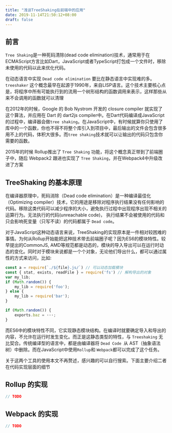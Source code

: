 ```yaml
---
title: "浅谈TreeShaking在前端中的应用"
date: 2019-11-14T21:50:12+08:00
draft: false
---
```


## 前言

`Tree Shaking`是一种死码清除(dead code elimination)技术，通常用于在ECMAScript方言比如Dart，JavaScript或者TypeScript打包成一个文件时，移除未使用的代码以此来优化代码。

在动态语言中实现 `Dead code elimination` 要比在静态语言中实现难的多。`treeshaker` 这个概念最早在起源于1990年，来自LISP语言。这个技术主要核心点是，将程序中所有可能执行到的流用一个树形结构的函数调用来表示，这样那些从来不会调用的函数就可以清理

在2012年的时候，Google 的 Bob Nystrom 开发的 closure compiler 就实现了这个算法，并应用在 Dart 的 dart2js compiler中。在Dart代码编译成JavaScript的过程中，编译器会做`tree shaking`。在JavaScript中，有时候就算你只使用了库中的一个函数，你也不得不将整个库引入到项目中，最后输出的文件会包含很多用不上的代码，体积大很多。而`tree shaking`技术就可以让输出的代码只包含你需要的函数。

2015年的时候 Rollup推出了 `Tree Shaking` 功能，将这个概念真正带到了前端圈子中，随后 Webpack2 跟进也实现了 `Tree Shaking`，并在Webpack4中升级改进了方案


## TreeShaking 的基本原理

在编译器原理中，死码消除（Dead code elimination）是一种编译最佳化（Optimizing compiler）技术，它的用途是移除对程序执行结果没有任何影响的代码。移除这类代码可以减少程序的大小，避免执行过程中出现程序出现不相关的运算行为。无法执行的代码(unreachable code)， 执行结果不会被使用的代码和只会影响死变量（只写不读）的代码都属于 `Dead code`。

对于JavaScript这种动态语言来说，TreeShaking的实现原本是一件相对较困难的事情。为何从Rollup开始能把这种技术带去前端圈子呢？因为ES6的模块特性。较早提出的CommonJS, AMD等规范都是动态的，模块的导入导出可以在运行时动态的变化。同时对于模块来说都是一个个对象，无论他们导出什么，都可以通过属性的方式来访问，比如:

```js
const a = require(`./${file}.js/`) // 可以动态加载模块
const { stat, exists, readFile } = require('fs') // 解构导出的对象
var my_lib;
if (Math.random()) {
    my_lib = require('foo');
} else {
    my_lib = require('bar');
}

if (Math.random()) {
    exports.baz = ···;
}
```

而ES6中的模块特性不同，它实现静态模块结构。在编译时就要确定导入和导出的内容，不允许在运行时发生变化。而正是这静态类型的特性，与 `Treeshaking` 无比契合。传统编译型的语言中，都是由编译器将 `Dead Code `从 AST（抽象语法树）中删除。而在JavaScript中使用`Rollup`和 `Webpack`都可以完成了这个任务。

关于这两个工具的使用本文不再赘述，感兴趣的可以自行搜索。下面主要介绍二者在代码实现层面的细节

## Rollup 的实现

```js
// TODO
```

## Webpack 的实现

```js
// TODO
```


